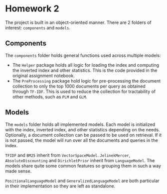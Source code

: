 # Homework 2
The project is built in an object-oriented manner. There are 2 folders
of interest: `components` and `models`. 

## Components
The `components` folder holds general functions used across
multiple models:
* The `Helper` package holds all logic for loading the index and
computing the inverted index and other statistics. This is the code
provided in the original assignment notebook.
* The `PreProcessing` package hold logic for pre-processing the
document collection to only the top 1000 documents per query
as obtained through `TF-IDF`. This is used to reduce the collection
for tractability of other methods, such as `PLM` and `GLM`.

## Models
The `models` folder holds all implemented models. Each model is 
initialized with the index, inverted index, and other statistics
depending on the needs. Optionally, a document collection can be 
passed to be used on retrieval. If it is not passed, the model
will run over all the documents and queries in the index.

`TFIDF` and `BM25` inherit from `VectorSpaceModel`. `JelinekMercer`,
`AbsoluteDiscounting` and `DirichletPrior` inherit from `LanguageModel`.
The models share quite some common features so grouping them in such
a way made sense.

`PositionalLanguageModel` and `GeneralizedLanguageModel` are both
particular in their implementation so they are left as standalone.
 